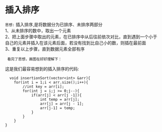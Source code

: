 插入排序
=======
`思想:` 插入排序,是将数据分为已排序、未排序两部分</br>
     1、从未排序的数中，取出一个元素</br>
     2、把上面步骤中取出的元素，在已排序中从后往前依次对比，直到遇到一个小于自己的元素并插入在该元素后面，若没有找到比自己小的数，则插在最前面</br>
     3、重复以上步骤，直到数据元素全部有序</br>
     
     看完了思想，画图在好好理解下：
     
     
   
   这是我们最容易想到的插入排序的代码:</br>  
```
  void insertionSort(vector<int> &arr){
    for(int i = 1;i < arr.size();i++){
        //int key = arr[i];
        for(int j = i;j >= 0;j--){
            if(arr[j] < arr[j -1]){
                int temp = arr[j];
                arr[j] = arr[j - 1];
                arr[j-1] = temp;
            }
        }
    }
}
```
      
